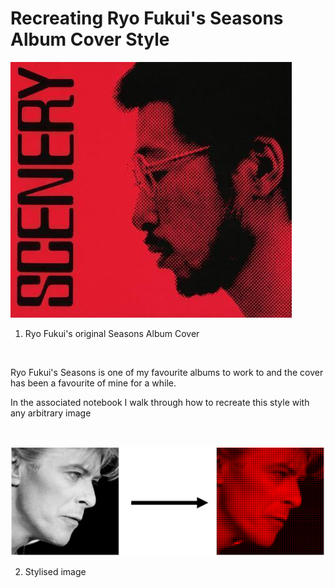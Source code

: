 # Recreating Ryo Fukui's Seasons Album Cover Style

<img src="data/ryo_fukui_scenery.jpg"></img>

1. Ryo Fukui's original Seasons Album Cover

<br>

Ryo Fukui's Seasons is one of my favourite albums to work to and the cover has been a favourite of mine for a while.

In the associated notebook I walk through how to recreate this style with any arbitrary image

<br>

<img src="data/bowie_to_stylised.png"></img>

2. Stylised image